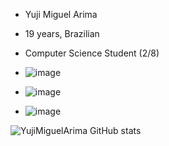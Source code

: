 - Yuji Miguel Arima
- 19 years, Brazilian
- Computer Science Student (2/8)

- ![image](https://user-images.githubusercontent.com/123004816/213245400-e3f2dd29-a7ab-48ca-9392-fd332bd50cc5.png) 
- ![image](https://user-images.githubusercontent.com/123004816/213245516-4e3ac1fd-c13a-4f98-88fe-d1283757948d.png)
- ![image](https://user-images.githubusercontent.com/123004816/213245577-39c47b44-b8c2-4339-bceb-5b20f962c2dd.png)

![YujiMiguelArima GitHub stats](https://github-readme-stats.vercel.app/api?username=YujiMiguelArima&show_icons=true&theme=radical)


